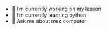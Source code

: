 - 🔭 I’m currently working on my lesson
- 🌱 I’m currently learning python
- 💬 Ask me about mac computer

